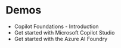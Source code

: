 # Demos

- Copilot Foundations - Introduction
- Get started with Microsoft Copilot Studio
- Get started with the Azure AI Foundry